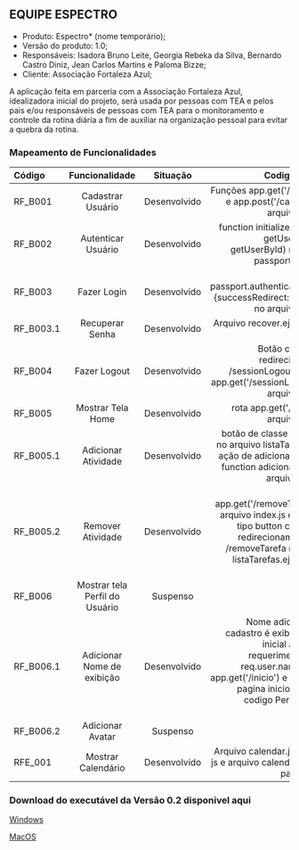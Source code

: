## EQUIPE ESPECTRO #
- Produto: Espectro* (nome temporário);
- Versão do produto: 1.0;
- Responsáveis: Isadora Bruno Leite, Georgia Rebeka da Silva,
Bernardo Castro Diniz, Jean Carlos Martins e Paloma Bizze;
- Cliente: Associação Fortaleza Azul;

A aplicação feita em parceria com a Associação Fortaleza Azul, idealizadora inicial do projeto, será usada por pessoas com TEA e pelos pais e/ou
responsáveis de pessoas com TEA para o monitoramento e controle da rotina diária
a fim de auxiliar na organização pessoal para evitar a quebra da rotina.


### Mapeamento de Funcionalidades

| Código  | Funcionalidade  | Situação |  Codigo/Arquivo|
| :------------ |:---------------:| :-----:| --------:|
| RF_B001      | Cadastrar Usuário | Desenvolvido| Funções app.get('/cadastro') e app.post('/cadastro) no arquivo index.js  |
| RF_B002     | Autenticar Usuário       | Desenvolvido |function initialize(passport, getUserByEmail, getUserById) no arquivo passport-config.js |
| RF_B003  | Fazer Login       |    Desenvolvido |função passport.authenticate('local', {successRedirect: '/inicio'...} no arquivo index.js|
| RF_B003.1     | Recuperar Senha | Desenvolvido| Arquivo recover.ejs na pasta views |
| RF_B004     | Fazer Logout       |   Desenvolvido | Botão com link de redirecionamento /sessionLogout e função app.get('/sessionLogout') no arquivo index.js   |
| RF_B005  | Mostrar Tela Home       |    Desenvolvido|rota app.get('/inicio') no arquivo index.js |
| RF_B005.1     | Adicionar Atividade  | Desenvolvido|botão de classe addTarefa no arquivo listaTarefas.ejs e ação de adicionar tarefa na function adicionaTarefa no arquivo script.js|
| RF_B005.2     | Remover Atividade       |   Desenvolvido|  Função app.get('/removeTarefa') no arquivo index.js e botão do tipo button com link de redirecionamento para /removeTarefa no arquivo listaTarefas.ejs na pasta partes    |
| RF_B006 | Mostrar tela Perfil do Usuário       |    Suspenso | 
| RF_B006.1     | Adicionar Nome de exibição      |   Desenvolvido | Nome adicionado no cadastro é exibido na tela inicial através do requerimento name: req.user.name na rota app.get('/inicio') e exibido na pagina inicio.ejs com o codigo Perfil de <%= name%> |
| RF_B006.2  | Adicionar Avatar       |    Suspenso |   |
| RFE_001  | Mostrar Calendário       |    Desenvolvido | Arquivo calendar.js na pasta js e arquivo calendario.ejs na pasta partes  |


### Download do executável da Versão 0.2 disponivel aqui
[Windows](https://drive.google.com/file/d/1xmq5NTEs6BIaV2B31DzNkkyka6WpIOXn/view?usp=sharing"Windows")

[MacOS](https://drive.google.com/file/d/1xlLzH_Furuog0mBhvVtylXW3-HYNKGlv/view?usp=sharing"MacOS")
